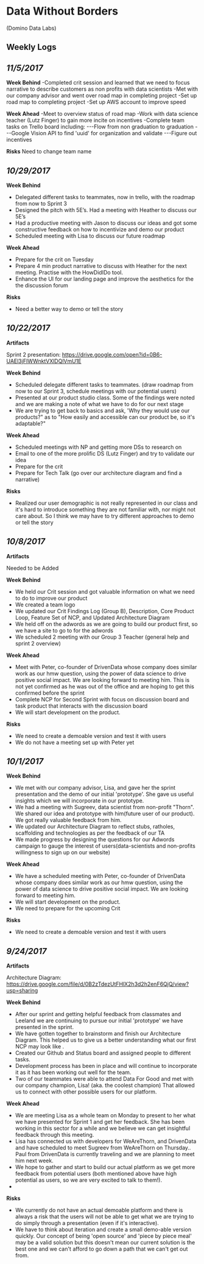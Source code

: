 # Data Without Borders 
(Domino Data Labs)

## Weekly Logs

*11/5/2017*
---

**Week Behind**
-Completed crit session and learned that we need to focus narrative to describe customers as non profits with data scientists
-Met with our company advisor and went over road map in completing project
-Set up road map to completing project
-Set up AWS account to improve speed

**Week Ahead**
-Meet to overview status of road map
-Work with data science teacher (Lutz Finger) to gain more incite on incentives
-Complete team tasks on Trello board including:
---Flow from non graduation to graduation
---Google Vision API to find 'uuid' for organization and validate
---Figure out incentives

**Risks**
Need to change team name

*10/29/2017*
---

**Week Behind**
- Delegated different tasks to teammates, now in trello, with the roadmap from now to Sprint 3
- Designed the pitch with 5E’s. Had a meeting with Heather to discuss our 5E’s
- Had a productive meeting with Jason to discuss our ideas and got some constructive feedback on how to incentivize and demo our product
- Scheduled meeting with Lisa to discuss our future roadmap

**Week Ahead**
- Prepare for the crit on Tuesday
- Prepare 4 min product narrative to discuss with Heather for the next meeting. Practise with the  HowDidIDo tool.
- Enhance the UI for our landing page and improve the aesthetics for the the discussion forum

**Risks**
- Need a better way to demo or tell the story

*10/22/2017*
---
**Artifacts**

Sprint 2 presentation: https://drive.google.com/open?id=0B6-UAEl3jFIWWnktVXlDQlVmU1E

**Week Behind**

- Scheduled delegate different tasks to teammates. (draw roadmap from now to our Sprint 3, schedule meetings with our potential users)
- Presented at our product studio class. Some of the findings were noted and we are making a note of what we have to do for our next stage
- We are trying to get back to basics and ask, 'Why they would use our products?" as to "How easily and accessible can our product be, so it's adaptable?"

**Week Ahead**

- Scheduled meetings with NP and getting more DSs to research on
- Email to one of the more prolific DS (Lutz Finger) and try to validate our idea
- Prepare for the crit
- Prepare for Tech Talk (go over our architecture diagram and find a narrative)

**Risks**

- Realized our user demographic is not really represented in our class and it's hard to introduce something they are not familiar with, nor might not care about. So I think we may have to try different approaches to demo or tell the story


*10/8/2017*
---
**Artifacts**

Needed to be Added

**Week Behind**

- We held our Crit session and got valuable information on what we need to do to improve our product
- We created a team logo
- We updated our Crit Findings Log (Group B), Description, Core Product Loop, Feature Set of NCP, and Updated Architecture Diagram
- We held off on the adwords as we are going to build our product first, so we have a site to go to for the adwords
- We scheduled 2 meeting with our Group 3 Teacher (general help and sprint 2 overview)

**Week Ahead**

- Meet with Peter, co-founder of  DrivenData whose company does similar work as our hmw question, using the power of data science to drive positive social impact. We are looking forward to meeting him.  This is not yet confirmed as he was out of the office and are hoping to get this confirmed before the sprint
- Complete NCP for Second Sprint with focus on discussion board and task product that interacts with the discussion board
- We will start development on the product.

**Risks**
- We need to create a demoable version and test it with users
- We do not have a meeting set up with Peter yet


*10/1/2017*
---
**Week Behind**

- We met with our company advisor, Lisa, and gave her the sprint presentation and the demo of our initial 'prototype'. She gave us useful insights which we will incorporate in our prototype.
- We had a meeting with Sugreev, data scientist from non-profit "Thorn". We shared our idea and prototype with him(future user of our product). We got really valuable feedback from him.
- We updated our Architecture Diagram to reflect stubs, ratholes, scaffolding and technologies as per the feedback of our TA
- We made progress by designing the questions for our Adwords campaign to gauge the interest of users(data-scientists and non-profits willingness to sign up on our website)

**Week Ahead**

- We have a scheduled meeting with Peter, co-founder of  DrivenData whose company does similar work as our hmw question, using the power of data science to drive positive social impact. We are looking forward to meeting him.
- We will start development on the product.
- We need to prepare for the upcoming Crit

**Risks**
- We need to create a demoable version and test it with users


*9/24/2017*
---
**Artifacts**

Architecture Diagram: https://drive.google.com/file/d/0B2zTdezUtFHlX2h3d2h2enF6QjQ/view?usp=sharing

**Week Behind**

- After our sprint and getting helpful feedback from classmates and Leeland we are continuing to pursue our initial 'prototype' we have presented in the sprint. 
- We have gotten together to brainstorm and finish our Architecture Diagram. This helped us to give us a better understanding what our first NCP may look like .
- Created our Github and Status board and assigned people to different tasks.
- Development process has been in place and will continue to incorporate it as it has been working out well for the team.
- Two of our teammates were able to attend Data For Good and met with our company champion, Lisa! (aka. the coolest champion) That allowed us to connect with other possible users for our platform.

**Week Ahead**

- We are meeting Lisa as a whole team on Monday to present to her what we have presented for Sprint 1 and get her feedback. She has been working in this sector for a while and we believe we can get insightful feedback through this meeting.
- Lisa has connected us with developers for WeAreThorn, and DrivenData and have scheduled to meet Sugreev from WeAreThorn on Thursday.. Paul from DrivenData is currently traveling and we are planning to meet him next week.
- We hope to gather and start to build our actual platform as we get more feedback from potential users (both mentioned above have high potential as users, so we are very excited to talk to them!).
- 

**Risks**

- We currently do not have an actual demoable platform and there is always a risk that the users will not be able to get what we are trying to do simply through a presentation (even if it's interactive). 
- We have to think about iteration and create a small demo-able version quickly. Our concept of being 'open source' and 'piece by piece meal' may be a valid solution but this doesn't mean our current solution is the best one and we can't afford to go down a path that we can't get out from.

